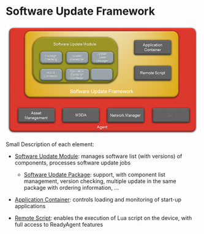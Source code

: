 Software Update Framework
=========================


![](images/Software_Update_Framework_Schema.png)

Small Description of each element:

-   [Software Update Module](Software_Update_Module.html): manages
    software list (with versions) of components, processes software
    update jobs
    -   [Software Update Package](Software_Update_Package.html):
        support, with component list management, version checking,
        multiple update in the same package with ordering information,
        ...

-   [Application Container](Application_Container.html): controls
    loading and monitoring of start-up applications
-   [Remote Script](Remote_Script.html): enables the execution of Lua
    script on the device, with full access to ReadyAgent features

